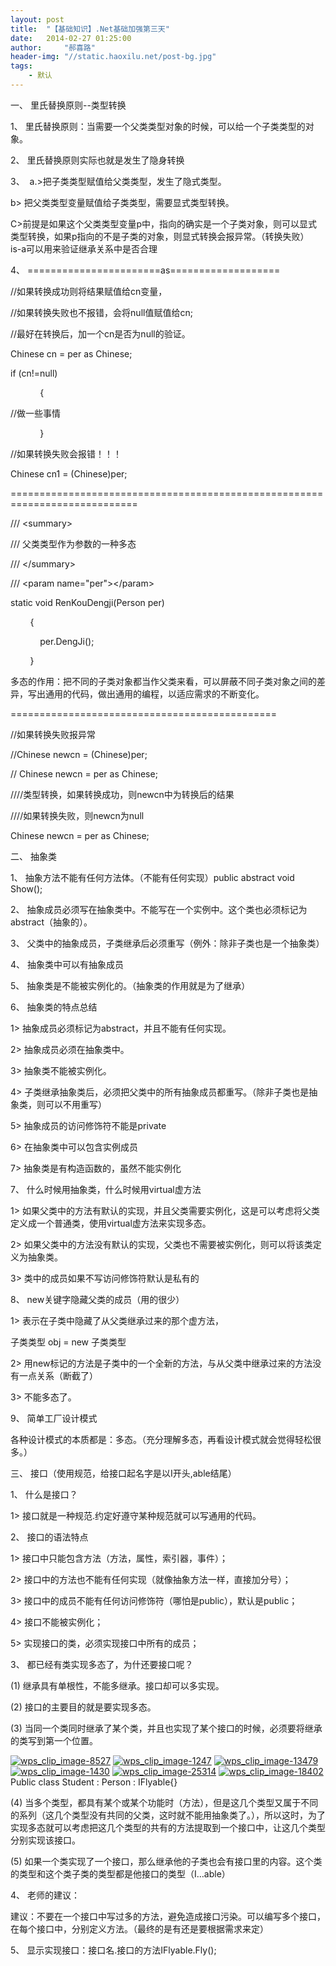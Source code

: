 ```yaml
---
layout: post
title:  "【基础知识】.Net基础加强第三天"
date:   2014-02-27 01:25:00
author:     "郝喜路"
header-img: "//static.haoxilu.net/post-bg.jpg"
tags:
    - 默认
---
```

一、 里氏替换原则--类型转换

1、 里氏替换原则：当需要一个父类类型对象的时候，可以给一个子类类型的对象。

2、 里氏替换原则实际也就是发生了隐身转换

3、&nbsp; a.\>把子类类型赋值给父类类型，发生了隐式类型。

b\> 把父类类型变量赋值给子类类型，需要显式类型转换。

C\>前提是如果这个父类类型变量p中，指向的确实是一个子类对象，则可以显式类型转换，如果p指向的不是子类的对象，则显式转换会报异常。（转换失败）&nbsp;&nbsp;&nbsp; is-a可以用来验证继承关系中是否合理

4、 =======================as===================

//如果转换成功则将结果赋值给cn变量，

//如果转换失败也不报错，会将null值赋值给cn;

//最好在转换后，加一个cn是否为null的验证。

Chinese cn = per as Chinese;

if (cn!=null)

&nbsp;&nbsp;&nbsp;&nbsp;&nbsp;&nbsp;&nbsp;&nbsp;&nbsp;&nbsp;&nbsp; {

//做一些事情

&nbsp;&nbsp;&nbsp;&nbsp;&nbsp;&nbsp;&nbsp;&nbsp;&nbsp;&nbsp;&nbsp; }

//如果转换失败会报错！！！

Chinese cn1 = (Chinese)per;

============================================================================

/// \<summary\>

/// 父类类型作为参数的一种多态

/// \</summary\>

/// \<param name="per"\>\</param\>

static void RenKouDengji(Person per)

&nbsp;&nbsp;&nbsp;&nbsp;&nbsp;&nbsp;&nbsp; {

&nbsp;&nbsp;&nbsp;&nbsp;&nbsp;&nbsp;&nbsp;&nbsp;&nbsp;&nbsp;&nbsp; per.DengJi();

&nbsp;&nbsp;&nbsp;&nbsp;&nbsp;&nbsp;&nbsp; }

多态的作用：把不同的子类对象都当作父类来看，可以屏蔽不同子类对象之间的差异，写出通用的代码，做出通用的编程，以适应需求的不断变化。

==============================================

//如果转换失败报异常

//Chinese newcn = (Chinese)per;

// Chinese newcn = per as Chinese;

////类型转换，如果转换成功，则newcn中为转换后的结果

////如果转换失败，则newcn为null

Chinese newcn = per as Chinese;

二、 抽象类

1、 抽象方法不能有任何方法体。（不能有任何实现）public abstract void Show();

2、 抽象成员必须写在抽象类中。不能写在一个实例中。这个类也必须标记为abstract（抽象的）。

3、 父类中的抽象成员，子类继承后必须重写（例外：除非子类也是一个抽象类）

4、 抽象类中可以有抽象成员

5、 抽象类是不能被实例化的。（抽象类的作用就是为了继承）

6、 抽象类的特点总结

1\> 抽象成员必须标记为abstract，并且不能有任何实现。

2\> 抽象成员必须在抽象类中。

3\> 抽象类不能被实例化。

4\> 子类继承抽象类后，必须把父类中的所有抽象成员都重写。（除非子类也是抽象类，则可以不用重写）

5\> 抽象成员的访问修饰符不能是private

6\> 在抽象类中可以包含实例成员

7\> 抽象类是有构造函数的，虽然不能实例化

7、 什么时候用抽象类，什么时候用virtual虚方法

1\> 如果父类中的方法有默认的实现，并且父类需要实例化，这是可以考虑将父类定义成一个普通类，使用virtual虚方法来实现多态。

2\> 如果父类中的方法没有默认的实现，父类也不需要被实例化，则可以将该类定义为抽象类。

3\> 类中的成员如果不写访问修饰符默认是私有的

8、 new关键字隐藏父类的成员（用的很少）

1\> 表示在子类中隐藏了从父类继承过来的那个虚方法，

子类类型 obj = new 子类类型

2\> 用new标记的方法是子类中的一个全新的方法，与从父类中继承过来的方法没有一点关系（断截了）

3\> 不能多态了。

9、 简单工厂设计模式

各种设计模式的本质都是：多态。（充分理解多态，再看设计模式就会觉得轻松很多。）

三、 接口（使用规范，给接口起名字是以I开头,able结尾）

1、 什么是接口？

1\> 接口就是一种规范.约定好遵守某种规范就可以写通用的代码。

2、 接口的语法特点

1\> 接口中只能包含方法（方法，属性，索引器，事件）；

2\> 接口中的方法也不能有任何实现（就像抽象方法一样，直接加分号）；

3\> 接口中的成员不能有任何访问修饰符（哪怕是public），默认是public；

4\> 接口不能被实例化；

5\> 实现接口的类，必须实现接口中所有的成员；

3、 都已经有类实现多态了，为什还要接口呢？

(1) 继承具有单根性，不能多继承。接口却可以多实现。

(2) 接口的主要目的就是要实现多态。

(3) 当同一个类同时继承了某个类，并且也实现了某个接口的时候，必须要将继承的类写到第一个位置。

[![wps_clip_image-8527](http://images.cnitblog.com/blog/578906/201402/270924305829652.png "wps\_clip\_image-8527")](http://images.cnitblog.com/blog/578906/201402/270924301734824.png) [![wps_clip_image-1247](http://images.cnitblog.com/blog/578906/201402/270924321337924.png "wps\_clip\_image-1247")](http://images.cnitblog.com/blog/578906/201402/270924312393253.png) [![wps_clip_image-13479](http://images.cnitblog.com/blog/578906/201402/270924327633282.png "wps\_clip\_image-13479")](http://images.cnitblog.com/blog/578906/201402/270924324806198.png) [![wps_clip_image-1430](http://images.cnitblog.com/blog/578906/201402/270924333463626.png "wps\_clip\_image-1430")](http://images.cnitblog.com/blog/578906/201402/270924330551840.png) [![wps_clip_image-25314](http://images.cnitblog.com/blog/578906/201402/270924340391241.png "wps\_clip\_image-25314")](http://images.cnitblog.com/blog/578906/201402/270924335837169.png) [![wps_clip_image-18402](http://images.cnitblog.com/blog/578906/201402/270924348161114.png "wps\_clip\_image-18402")](http://images.cnitblog.com/blog/578906/201402/270924345161084.png)Public class Student : Person : IFlyable{}

(4) 当多个类型，都具有某个或某个功能时（方法），但是这几个类型又属于不同的系列（这几个类型没有共同的父类，这时就不能用抽象类了。），所以这时，为了实现多态就可以考虑把这几个类型的共有的方法提取到一个接口中，让这几个类型分别实现该接口。

(5) 如果一个类实现了一个接口，那么继承他的子类也会有接口里的内容。这个类的类型和这个类子类的类型都是他接口的类型（I…able）

4、 老师的建议：

建议：不要在一个接口中写过多的方法，避免造成接口污染。可以编写多个接口，在每个接口中，分别定义方法。（最终的是有还是要根据需求来定）

5、 显示实现接口：接口名.接口的方法IFlyable.Fly();

